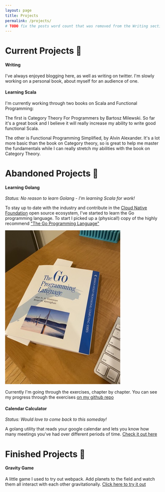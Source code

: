 ```yaml
---
layout: page
title: Projects
permalink: /projects/
# TODO fix the posts word count that was removed from the Writing section
---
```


# Current Projects 🌱
#### Writing
I've always enjoyed blogging here, as well as writing on twitter.  I'm slowly working on a personal book, about myself for an audience of one.

#### Learning Scala
I'm currently working through two books on Scala and Functional Programming:

The first is Category Theory For Programmers by Bartosz Milewski.  So far it's a great book and I believe it will really increase my ability to write good functional Scala.

The other is Functional Programming Simplified, by Alvin Alexander.  It's a lot more basic than the book on Category theory, so is great to help me master the fundamentals while I can really stretch my abilities with the book on Category Theory.

# Abandoned Projects 🧟
#### Learning Golang
*Status: No reason to learn Golang - I'm learning Scala for work!*

To stay up to date with the industry and contribute in the [Cloud Native Foundation](https://www.cncf.io/) open source ecosystem, I've started to learn the Go programming language.
To start I picked up a (physical!) copy of the highly recommend ["The Go Programming Language"](https://www.amazon.com/Programming-Language-Addison-Wesley-Professional-Computing/dp/0134190440)


![A picture of my copy of The Go Programming Language](/assets/projects/golang-book.jpg)

Currently I'm going through the exercises, chapter by chapter.  You can see my progress through the exercises [on my github repo](https://github.com/cpaika/the-go-programming-language)

#### Calendar Calculator
*Status: Would love to come back to this someday!*

A golang utility that reads your google calendar and lets you know how many meetings you've had over different periods of time.
[Check it out here](https://github.com/cpaika/calcalc)

# Finished Projects 🌳
#### Gravity Game
A little game I used to try out webpack. Add planets to the field and watch them all interact with each other gravitationally. [Click here to try it out](https://cpaika.github.io/gravity-game/)
